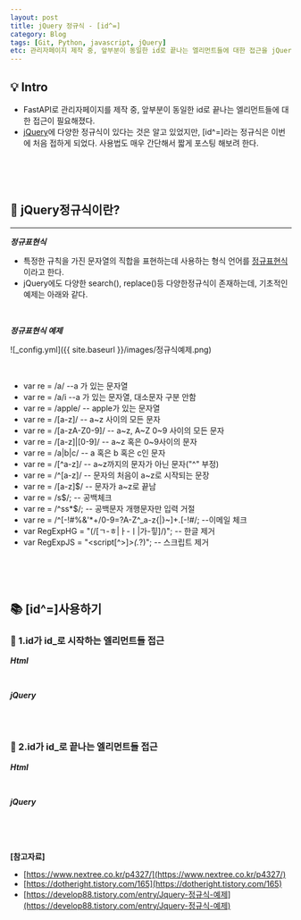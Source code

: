 ```yaml
---
layout: post
title: jQuery 정규식 - [id^=]
category: Blog
tags: [Git, Python, javascript, jQuery]
etc: 관리자페이지 제작 중, 앞부분이 동일한 id로 끝나는 엘리먼트들에 대한 접근을 jQuery로 처리해야하는 상황이 발생해서 여러 정보를 찾다가 jQuery의 id에 대한 정규식을 알게되었다.
---
```

## 💡 Intro
- FastAPI로 관리자페이지를 제작 중, 앞부분이 동일한 id로 끝나는 엘리먼트들에 대한 접근이 필요해졌다.
- [jQuery](https://jquery.com/)에 다양한 정규식이 있다는 것은 알고 있었지만, [id^=]라는 정규식은 이번에 처음 접하게 되었다. 사용법도 매우 간단해서 짧게 포스팅 해보려 한다. 
<br>
<br>
<br>

## 🔎 jQuery정규식이란?
---------------------------------------
***정규표현식***
- 특정한 규칙을 가진 문자열의 직합을 표현하는데 사용하는 형식 언어를 [정규표현식](https://www.nextree.co.kr/p4327/)이라고 한다.
- jQuery에도 다양한 search(), replace()등 다양한정규식이 존재하는데, 기초적인 예제는 아래와 같다.

<br>

***정규표현식 예제***

![_config.yml]({{ site.baseurl }}/images/정규식예제.png)

<br>

- var re = /a/         --a 가 있는 문자열
- var re = /a/i        --a 가 있는 문자열, 대소문자 구분 안함
- var re = /apple/    -- apple가 있는 문자열
- var re = /[a-z]/    -- a~z 사이의 모든 문자
- var re = /[a-zA-Z0-9]/    -- a~z, A~Z 0~9 사이의 모든 문자
- var re = /[a-z]|[0-9]/  -- a~z 혹은 0~9사이의 문자
- var re = /a|b|c/   --  a 혹은 b 혹은 c인 문자
- var re = /[^a-z]/  -- a~z까지의 문자가 아닌 문자("^" 부정)
- var re = /^[a-z]/  -- 문자의 처음이 a~z로 시작되는 문장
- var re = /[a-z]$/  -- 문자가 a~z로 끝남
- var re = /s$/;          -- 공백체크
- var re = /^ss*$/;   -- 공백문자 개행문자만 입력 거절
- var re = /^[-!#$%& amp;'*+./0-9=?A-Z^_a-z{|}~]+@[-!#$%&'*+/0-9=?A-Z^_a-z{|}~]+.[-!#$%& amp;'*+./0-9=?A-Z^_a-z{|}~]+$/; --이메일 체크
- var RegExpHG = "(/[ㄱ-ㅎ|ㅏ-ㅣ|가-힣]/)";  -- 한글 제거  
- var RegExpJS = "<script[^>]*>(.*?)</script>";  -- 스크립트 제거  

<br>
<br>
<br>

## 📚 [id^=]사용하기

### 📗 1.id가 id_로 시작하는 엘리먼트들 접근

***Html***

<script src="https://gist.github.com/liampoet/e361f5c097a668e5045376d6c78e7e77.js"></script>

<br>

***jQuery***

<script src="https://gist.github.com/liampoet/d84a856ed2ecb8775d0ad690581e5a72.js"></script>

<br>
<br>

### 📕 2.id가 id_로 끝나는 엘리먼트들 접근

***Html***

<script src="https://gist.github.com/liampoet/10fa4177bb5c418bc9e8bac58a0f6560.js"></script>

<br>

***jQuery***

<script src="https://gist.github.com/liampoet/d46e913f0ffd5b46e0861544efccf4b0.js"></script>
<br>
<br>
<br>



**[참고자료]**
- [https://www.nextree.co.kr/p4327/](https://www.nextree.co.kr/p4327/)
- [https://dotheright.tistory.com/165](https://dotheright.tistory.com/165)
- [https://develop88.tistory.com/entry/Jquery-정규식-예제](https://develop88.tistory.com/entry/Jquery-정규식-예제)

